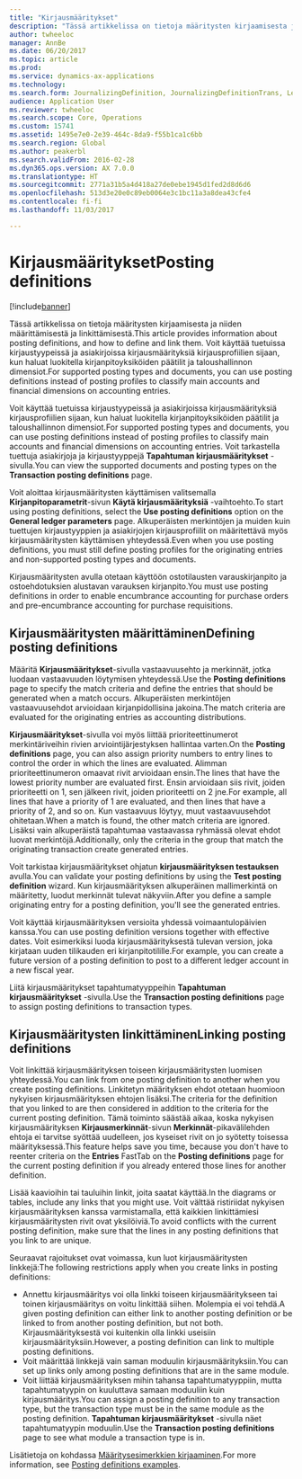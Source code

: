 ```yaml
---
title: "Kirjausmääritykset"
description: "Tässä artikkelissa on tietoja määritysten kirjaamisesta ja niiden määrittämisestä ja linkittämisestä. Voit käyttää tuetuissa kirjaustyypeissä ja asiakirjoissa kirjausmäärityksiä kirjausprofiilien sijaan, kun haluat luokitella kirjanpitoyksiköiden päätilit ja taloushallinnon dimensiot."
author: twheeloc
manager: AnnBe
ms.date: 06/20/2017
ms.topic: article
ms.prod: 
ms.service: dynamics-ax-applications
ms.technology: 
ms.search.form: JournalizingDefinition, JournalizingDefinitionTrans, LedgerParameters
audience: Application User
ms.reviewer: twheeloc
ms.search.scope: Core, Operations
ms.custom: 15741
ms.assetid: 1495e7e0-2e39-464c-8da9-f55b1ca1c6bb
ms.search.region: Global
ms.author: peakerbl
ms.search.validFrom: 2016-02-28
ms.dyn365.ops.version: AX 7.0.0
ms.translationtype: HT
ms.sourcegitcommit: 2771a31b5a4d418a27de0ebe1945d1fed2d8d6d6
ms.openlocfilehash: 513d3e20e0c89eb0064e3c1bc11a3a8dea43cfe4
ms.contentlocale: fi-fi
ms.lasthandoff: 11/03/2017

---
```


# <a name="posting-definitions"></a><span data-ttu-id="987cf-104">Kirjausmääritykset</span><span class="sxs-lookup"><span data-stu-id="987cf-104">Posting definitions</span></span>

[!include[banner](../includes/banner.md)]


<span data-ttu-id="987cf-105">Tässä artikkelissa on tietoja määritysten kirjaamisesta ja niiden määrittämisestä ja linkittämisestä.</span><span class="sxs-lookup"><span data-stu-id="987cf-105">This article provides information about posting definitions, and how to define and link them.</span></span> <span data-ttu-id="987cf-106">Voit käyttää tuetuissa kirjaustyypeissä ja asiakirjoissa kirjausmäärityksiä kirjausprofiilien sijaan, kun haluat luokitella kirjanpitoyksiköiden päätilit ja taloushallinnon dimensiot.</span><span class="sxs-lookup"><span data-stu-id="987cf-106">For supported posting types and documents, you can use posting definitions instead of posting profiles to classify main accounts and financial dimensions on accounting entries.</span></span>

<span data-ttu-id="987cf-107">Voit käyttää tuetuissa kirjaustyypeissä ja asiakirjoissa kirjausmäärityksiä kirjausprofiilien sijaan, kun haluat luokitella kirjanpitoyksiköiden päätilit ja taloushallinnon dimensiot.</span><span class="sxs-lookup"><span data-stu-id="987cf-107">For supported posting types and documents, you can use posting definitions instead of posting profiles to classify main accounts and financial dimensions on accounting entries.</span></span> <span data-ttu-id="987cf-108">Voit tarkastella tuettuja asiakirjoja ja kirjaustyyppejä **Tapahtuman kirjausmääritykset** -sivulla.</span><span class="sxs-lookup"><span data-stu-id="987cf-108">You can view the supported documents and posting types on the **Transaction posting definitions** page.</span></span> 

<span data-ttu-id="987cf-109">Voit aloittaa kirjausmääritysten käyttämisen valitsemalla **Kirjanpitoparametrit**-sivun **Käytä kirjausmäärityksiä** -vaihtoehto.</span><span class="sxs-lookup"><span data-stu-id="987cf-109">To start using posting definitions, select the **Use posting definitions** option on the **General ledger parameters** page.</span></span> <span data-ttu-id="987cf-110">Alkuperäisten merkintöjen ja muiden kuin tuettujen kirjaustyyppien ja asiakirjojen kirjausprofiilit on määritettävä myös kirjausmääritysten käyttämisen yhteydessä.</span><span class="sxs-lookup"><span data-stu-id="987cf-110">Even when you use posting definitions, you must still define posting profiles for the originating entries and non-supported posting types and documents.</span></span> 

<span data-ttu-id="987cf-111">Kirjausmääritysten avulla otetaan käyttöön ostotilausten varauskirjanpito ja ostoehdotuksien alustavan varauksen kirjanpito.</span><span class="sxs-lookup"><span data-stu-id="987cf-111">You must use posting definitions in order to enable encumbrance accounting for purchase orders and pre-encumbrance accounting for purchase requisitions.</span></span>

## <a name="defining-posting-definitions"></a><span data-ttu-id="987cf-112">Kirjausmääritysten määrittäminen</span><span class="sxs-lookup"><span data-stu-id="987cf-112">Defining posting definitions</span></span>
<span data-ttu-id="987cf-113">Määritä **Kirjausmääritykset**-sivulla vastaavuusehto ja merkinnät, jotka luodaan vastaavuuden löytymisen yhteydessä.</span><span class="sxs-lookup"><span data-stu-id="987cf-113">Use the **Posting definitions** page to specify the match criteria and define the entries that should be generated when a match occurs.</span></span> <span data-ttu-id="987cf-114">Alkuperäisten merkintöjen vastaavuusehdot arvioidaan kirjanpidollisina jakoina.</span><span class="sxs-lookup"><span data-stu-id="987cf-114">The match criteria are evaluated for the originating entries as accounting distributions.</span></span> 

<span data-ttu-id="987cf-115">**Kirjausmääritykset**-sivulla voi myös liittää prioriteettinumerot merkintäriveihin rivien arviointijärjestyksen hallintaa varten.</span><span class="sxs-lookup"><span data-stu-id="987cf-115">On the **Posting definitions** page, you can also assign priority numbers to entry lines to control the order in which the lines are evaluated.</span></span> <span data-ttu-id="987cf-116">Alimman prioriteettinumeron omaavat rivit arvioidaan ensin.</span><span class="sxs-lookup"><span data-stu-id="987cf-116">The lines that have the lowest priority number are evaluated first.</span></span> <span data-ttu-id="987cf-117">Ensin arvioidaan siis rivit, joiden prioriteetti on 1, sen jälkeen rivit, joiden prioriteetti on 2 jne.</span><span class="sxs-lookup"><span data-stu-id="987cf-117">For example, all lines that have a priority of 1 are evaluated, and then lines that have a priority of 2, and so on.</span></span> <span data-ttu-id="987cf-118">Kun vastaavuus löytyy, muut vastaavuusehdot ohitetaan.</span><span class="sxs-lookup"><span data-stu-id="987cf-118">When a match is found, the other match criteria are ignored.</span></span> <span data-ttu-id="987cf-119">Lisäksi vain alkuperäistä tapahtumaa vastaavassa ryhmässä olevat ehdot luovat merkintöjä.</span><span class="sxs-lookup"><span data-stu-id="987cf-119">Additionally, only the criteria in the group that match the originating transaction create generated entries.</span></span> 

<span data-ttu-id="987cf-120">Voit tarkistaa kirjausmääritykset ohjatun **kirjausmäärityksen testauksen** avulla.</span><span class="sxs-lookup"><span data-stu-id="987cf-120">You can validate your posting definitions by using the **Test posting definition** wizard.</span></span> <span data-ttu-id="987cf-121">Kun kirjausmäärityksen alkuperäinen mallimerkintä on määritetty, luodut merkinnät tulevat näkyviin.</span><span class="sxs-lookup"><span data-stu-id="987cf-121">After you define a sample originating entry for a posting definition, you'll see the generated entries.</span></span> 

<span data-ttu-id="987cf-122">Voit käyttää kirjausmäärityksen versioita yhdessä voimaantulopäivien kanssa.</span><span class="sxs-lookup"><span data-stu-id="987cf-122">You can use posting definition versions together with effective dates.</span></span> <span data-ttu-id="987cf-123">Voit esimerkiksi luoda kirjausmäärityksestä tulevan version, joka kirjataan uuden tilikauden eri kirjanpitotilille.</span><span class="sxs-lookup"><span data-stu-id="987cf-123">For example, you can create a future version of a posting definition to post to a different ledger account in a new fiscal year.</span></span> 

<span data-ttu-id="987cf-124">Liitä kirjausmääritykset tapahtumatyyppeihin **Tapahtuman kirjausmääritykset** -sivulla.</span><span class="sxs-lookup"><span data-stu-id="987cf-124">Use the **Transaction posting definitions** page to assign posting definitions to transaction types.</span></span>

## <a name="linking-posting-definitions"></a><span data-ttu-id="987cf-125">Kirjausmääritysten linkittäminen</span><span class="sxs-lookup"><span data-stu-id="987cf-125">Linking posting definitions</span></span>
<span data-ttu-id="987cf-126">Voit linkittää kirjausmäärityksen toiseen kirjausmääritysten luomisen yhteydessä.</span><span class="sxs-lookup"><span data-stu-id="987cf-126">You can link from one posting definition to another when you create posting definitions.</span></span> <span data-ttu-id="987cf-127">Linkitetyn määrityksen ehdot otetaan huomioon nykyisen kirjausmäärityksen ehtojen lisäksi.</span><span class="sxs-lookup"><span data-stu-id="987cf-127">The criteria for the definition that you linked to are then considered in addition to the criteria for the current posting definition.</span></span> <span data-ttu-id="987cf-128">Tämä toiminto säästää aikaa, koska nykyisen kirjausmäärityksen **Kirjausmerkinnät**-sivun **Merkinnät**-pikavälilehden ehtoja ei tarvitse syöttää uudelleen, jos kyseiset rivit on jo syötetty toisessa määrityksessä.</span><span class="sxs-lookup"><span data-stu-id="987cf-128">This feature helps save you time, because you don't have to reenter criteria on the **Entries** FastTab on the **Posting definitions** page for the current posting definition if you already entered those lines for another definition.</span></span> 

<span data-ttu-id="987cf-129">Lisää kaavioihin tai tauluihin linkit, joita saatat käyttää.</span><span class="sxs-lookup"><span data-stu-id="987cf-129">In the diagrams or tables, include any links that you might use.</span></span> <span data-ttu-id="987cf-130">Voit välttää ristiriidat nykyisen kirjausmäärityksen kanssa varmistamalla, että kaikkien linkittämiesi kirjausmääritysten rivit ovat yksilöiviä.</span><span class="sxs-lookup"><span data-stu-id="987cf-130">To avoid conflicts with the current posting definition, make sure that the lines in any posting definitions that you link to are unique.</span></span> 

<span data-ttu-id="987cf-131">Seuraavat rajoitukset ovat voimassa, kun luot kirjausmääritysten linkkejä:</span><span class="sxs-lookup"><span data-stu-id="987cf-131">The following restrictions apply when you create links in posting definitions:</span></span>

-   <span data-ttu-id="987cf-132">Annettu kirjausmääritys voi olla linkki toiseen kirjausmääritykseen tai toinen kirjausmääritys on voitu linkittää siihen. Molempia ei voi tehdä.</span><span class="sxs-lookup"><span data-stu-id="987cf-132">A given posting definition can either link to another posting definition or be linked to from another posting definition, but not both.</span></span> <span data-ttu-id="987cf-133">Kirjausmäärityksestä voi kuitenkin olla linkki useisiin kirjausmäärityksiin.</span><span class="sxs-lookup"><span data-stu-id="987cf-133">However, a posting definition can link to multiple posting definitions.</span></span>
-   <span data-ttu-id="987cf-134">Voit määrittää linkkejä vain saman moduulin kirjausmäärityksiin.</span><span class="sxs-lookup"><span data-stu-id="987cf-134">You can set up links only among posting definitions that are in the same module.</span></span>
-   <span data-ttu-id="987cf-135">Voit liittää kirjausmäärityksen mihin tahansa tapahtumatyyppiin, mutta tapahtumatyypin on kuuluttava samaan moduuliin kuin kirjausmääritys.</span><span class="sxs-lookup"><span data-stu-id="987cf-135">You can assign a posting definition to any transaction type, but the transaction type must be in the same module as the posting definition.</span></span> <span data-ttu-id="987cf-136">**Tapahtuman kirjausmääritykset** -sivulla näet tapahtumatyypin moduulin.</span><span class="sxs-lookup"><span data-stu-id="987cf-136">Use the **Transaction posting definitions** page to see what module a transaction type is in.</span></span>


<span data-ttu-id="987cf-137">Lisätietoja on kohdassa [Määritysesimerkkien kirjaaminen](example-posting-definitions.md).</span><span class="sxs-lookup"><span data-stu-id="987cf-137">For more information, see [Posting definitions examples](example-posting-definitions.md).</span></span> 



